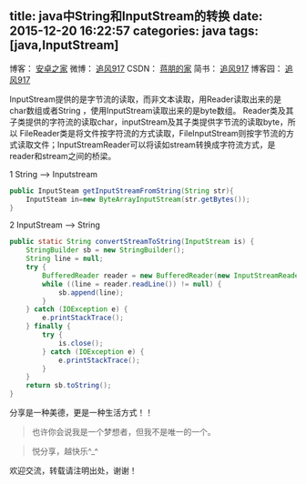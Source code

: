 title: java中String和InputStream的转换
date: 2015-12-20 16:22:57
categories: java
tags: [java,InputStream]
---

博客：	[安卓之家](http://jp1017.gitcafe.io/)
微博：	[追风917](http://weibo.com/1321395433/profile?topnav=1&wvr=6)
CSDN：	[蒋朋的家](http://blog.csdn.net/u010331406)
简书：	[追风917](http://www.jianshu.com/users/8cb49b5ad78b/latest_articles)
博客园：	[追风917](http://www.cnblogs.com/jp1017/)

InputStream提供的是字节流的读取，而非文本读取，用Reader读取出来的是char数组或者String ，使用InputStream读取出来的是byte数组。
Reader类及其子类提供的字符流的读取char，inputStream及其子类提供字节流的读取byte，所以 FileReader类是将文件按字符流的方式读取，FileInputStream则按字节流的方式读取文件；InputStreamReader可以将读如stream转换成字符流方式，是reader和stream之间的桥梁。

<!--more-->

1 String –> Inputstream

```java
public InputSteam getInputStreamFromString(String str){
    InputSteam in=new ByteArrayInputStream(str.getBytes());
}
```

2 InputStream –> String

```java
public static String convertStreamToString(InputStream is) {      
    StringBuilder sb = new StringBuilder();      
    String line = null;      
    try {
        BufferedReader reader = new BufferedReader(new InputStreamReader(is));      		
        while ((line = reader.readLine()) != null) {      
            sb.append(line);      
        }   
    } catch (IOException e) {
        e.printStackTrace();      
    } finally {      
        try {
            is.close();
        } catch (IOException e) {
            e.printStackTrace();
        }
    }
    return sb.toString();      
}
```


分享是一种美德，更是一种生活方式！！

>也许你会说我是一个梦想者，但我不是唯一的一个。

>悦分享，越快乐^_^

欢迎交流，转载请注明出处，谢谢！
